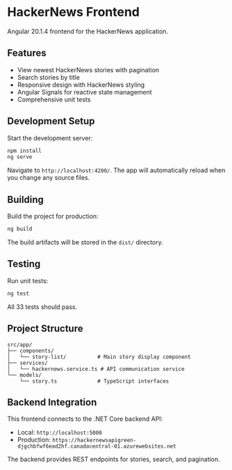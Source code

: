 # HackerNews Frontend

Angular 20.1.4 frontend for the HackerNews application.

## Features

- View newest HackerNews stories with pagination
- Search stories by title
- Responsive design with HackerNews styling
- Angular Signals for reactive state management
- Comprehensive unit tests

## Development Setup

Start the development server:

```bash
npm install
ng serve
```

Navigate to `http://localhost:4200/`. The app will automatically reload when you change any source files.

## Building

Build the project for production:

```bash
ng build
```

The build artifacts will be stored in the `dist/` directory.

## Testing

Run unit tests:

```bash
ng test
```

All 33 tests should pass.

## Project Structure

```
src/app/
├── components/
│   └── story-list/          # Main story display component
├── services/
│   └── hackernews.service.ts # API communication service
└── models/
    └── story.ts             # TypeScript interfaces
```

## Backend Integration

This frontend connects to the .NET Core backend API:
- Local: `http://localhost:5000`
- Production: `https://hackernewsapigreen-djgchbfwf6ead2hf.canadacentral-01.azurewebsites.net`

The backend provides REST endpoints for stories, search, and pagination.
